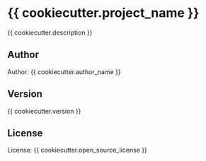 # {{ cookiecutter.project_name }}

{{ cookiecutter.description }}

## Author

Author: {{ cookiecutter.author_name }}

## Version

{{ cookiecutter.version }}

## License

License: {{ cookiecutter.open_source_license }}
